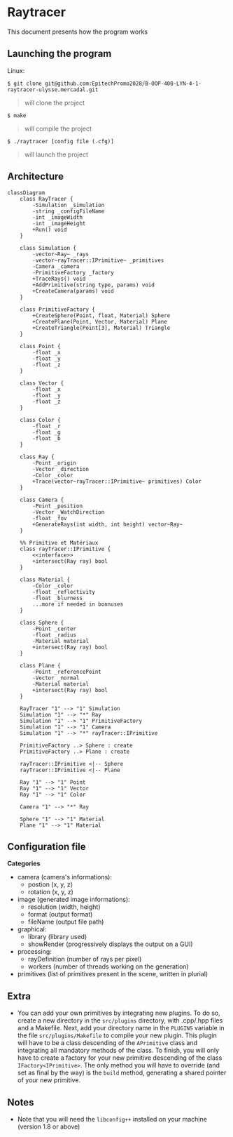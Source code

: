 # Raytracer

This document presents how the program works

## Launching the program
Linux:
```shell
$ git clone git@github.com:EpitechPromo2028/B-OOP-400-LYN-4-1-raytracer-ulysse.mercadal.git
```
> will clone the project

```shell
$ make
```
> will compile the project

```shell
$ ./raytracer [config file (.cfg)]
```
> will launch the project

## Architecture
```mermaid
classDiagram
    class RayTracer {
        -Simulation _simulation
        -string _configFileName
        -int _imageWidth
        -int _imageHeight
        +Run() void
    }

    class Simulation {
        -vector~Ray~ _rays
        -vector~rayTracer::IPrimitive~ _primitives
        -Camera _camera
        -PrimitiveFactory _factory
        +TraceRays() void
        +AddPrimitive(string type, params) void
        +CreateCamera(params) void
    }

    class PrimitiveFactory {
        +CreateSphere(Point, float, Material) Sphere
        +CreatePlane(Point, Vector, Material) Plane
        +CreateTriangle(Point[3], Material) Triangle
    }

    class Point {
        -float _x
        -float _y
        -float _z
    }

    class Vector {
        -float _x
        -float _y
        -float _z
    }

    class Color {
        -float _r
        -float _g
        -float _b
    }

    class Ray {
        -Point _origin
        -Vector _direction
        -Color _color
        +Trace(vector~rayTracer::IPrimitive~ primitives) Color
    }

    class Camera {
        -Point _position
        -Vector _WatchDirection
        -float _fov
        +GenerateRays(int width, int height) vector~Ray~
    }

    %% Primitive et Matériaux
    class rayTracer::IPrimitive {
        <<interface>>
        +intersect(Ray ray) bool
    }

    class Material {
        -Color _color
        -float _reflectivity
        -float _blurness
        ...more if needed in bonnuses
    }

    class Sphere {
        -Point _center
        -float _radius
        -Material material
        +intersect(Ray ray) bool
    }

    class Plane {
        -Point _referencePoint
        -Vector _normal
        -Material material
        +intersect(Ray ray) bool
    }

    RayTracer "1" --> "1" Simulation
    Simulation "1" --> "*" Ray
    Simulation "1" --> "1" PrimitiveFactory
    Simulation "1" --> "1" Camera
    Simulation "1" --> "*" rayTracer::IPrimitive

    PrimitiveFactory ..> Sphere : create
    PrimitiveFactory ..> Plane : create

    rayTracer::IPrimitive <|-- Sphere
    rayTracer::IPrimitive <|-- Plane

    Ray "1" --> "1" Point
    Ray "1" --> "1" Vector
    Ray "1" --> "1" Color

    Camera "1" --> "*" Ray

    Sphere "1" --> "1" Material
    Plane "1" --> "1" Material
```

## Configuration file
**Categories**
- camera (camera's informations):
    - postion (x, y, z)
    - rotation (x, y, z)
- image (generated image informations):
    - resolution (width, height)
    - format (output format)
    - fileName (output file path)
- graphical:
    - library (library used)
    - showRender (progressively displays the output on a GUI)
- processing:
    - rayDefinition (number of rays per pixel)
    - workers (number of threads working on the generation)
- primitives (list of primitives present in the scene, written in plurial)

## Extra
- You can add your own primitives by integrating new plugins. To do so, create a new directory in the `src/plugins` directory, with .cpp/.hpp files and a Makefile. Next, add your directory name in the `PLUGINS` variable in the file `src/plugins/Makefile` to compile your new plugin.
This plugin will have to be a class descending of the `APrimitive` class and integrating all mandatory methods of the class. To finish, you will only have to create a factory for your new primitive descending of the class `IFactory<IPrimitive>`. The only method you will have to override (and set as final by the way) is the `build` method, generating a shared pointer of your new primitive.

## Notes
- Note that you will need the `libconfig++` installed on your machine (version 1.8 or above)